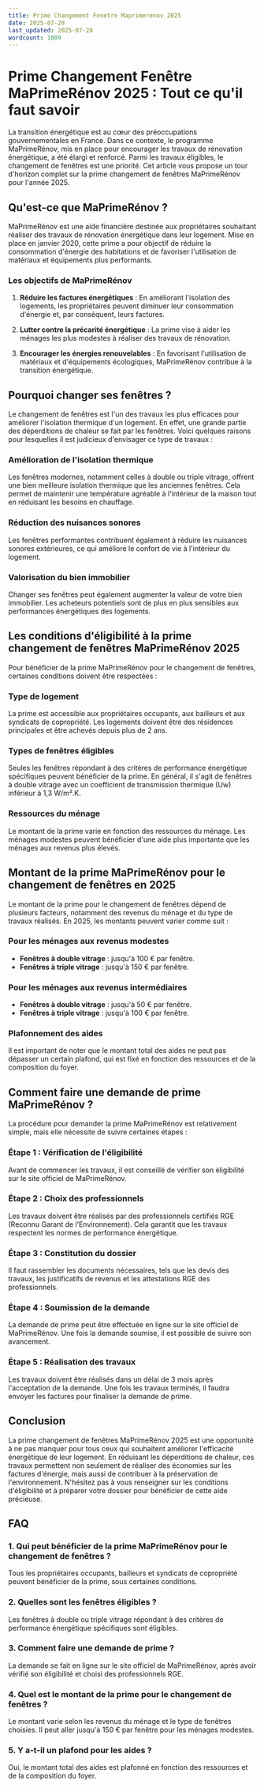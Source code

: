```yaml
---
title: Prime Changement Fenetre Maprimerenov 2025
date: 2025-07-28
last_updated: 2025-07-28
wordcount: 1009
---
```


# Prime Changement Fenêtre MaPrimeRénov 2025 : Tout ce qu'il faut savoir

La transition énergétique est au cœur des préoccupations gouvernementales en France. Dans ce contexte, le programme MaPrimeRénov, mis en place pour encourager les travaux de rénovation énergétique, a été élargi et renforcé. Parmi les travaux éligibles, le changement de fenêtres est une priorité. Cet article vous propose un tour d'horizon complet sur la prime changement de fenêtres MaPrimeRénov pour l'année 2025.

## Qu'est-ce que MaPrimeRénov ?

MaPrimeRénov est une aide financière destinée aux propriétaires souhaitant réaliser des travaux de rénovation énergétique dans leur logement. Mise en place en janvier 2020, cette prime a pour objectif de réduire la consommation d'énergie des habitations et de favoriser l'utilisation de matériaux et équipements plus performants.

### Les objectifs de MaPrimeRénov

1. **Réduire les factures énergétiques** : En améliorant l'isolation des logements, les propriétaires peuvent diminuer leur consommation d'énergie et, par conséquent, leurs factures.
   
2. **Lutter contre la précarité énergétique** : La prime vise à aider les ménages les plus modestes à réaliser des travaux de rénovation.

3. **Encourager les énergies renouvelables** : En favorisant l'utilisation de matériaux et d'équipements écologiques, MaPrimeRénov contribue à la transition énergétique.

## Pourquoi changer ses fenêtres ?

Le changement de fenêtres est l'un des travaux les plus efficaces pour améliorer l'isolation thermique d'un logement. En effet, une grande partie des déperditions de chaleur se fait par les fenêtres. Voici quelques raisons pour lesquelles il est judicieux d'envisager ce type de travaux :

### Amélioration de l'isolation thermique

Les fenêtres modernes, notamment celles à double ou triple vitrage, offrent une bien meilleure isolation thermique que les anciennes fenêtres. Cela permet de maintenir une température agréable à l'intérieur de la maison tout en réduisant les besoins en chauffage.

### Réduction des nuisances sonores

Les fenêtres performantes contribuent également à réduire les nuisances sonores extérieures, ce qui améliore le confort de vie à l'intérieur du logement.

### Valorisation du bien immobilier

Changer ses fenêtres peut également augmenter la valeur de votre bien immobilier. Les acheteurs potentiels sont de plus en plus sensibles aux performances énergétiques des logements.

## Les conditions d'éligibilité à la prime changement de fenêtres MaPrimeRénov 2025

Pour bénéficier de la prime MaPrimeRénov pour le changement de fenêtres, certaines conditions doivent être respectées :

### Type de logement

La prime est accessible aux propriétaires occupants, aux bailleurs et aux syndicats de copropriété. Les logements doivent être des résidences principales et être achevés depuis plus de 2 ans.

### Types de fenêtres éligibles

Seules les fenêtres répondant à des critères de performance énergétique spécifiques peuvent bénéficier de la prime. En général, il s'agit de fenêtres à double vitrage avec un coefficient de transmission thermique (Uw) inférieur à 1,3 W/m².K.

### Ressources du ménage

Le montant de la prime varie en fonction des ressources du ménage. Les ménages modestes peuvent bénéficier d'une aide plus importante que les ménages aux revenus plus élevés.

## Montant de la prime MaPrimeRénov pour le changement de fenêtres en 2025

Le montant de la prime pour le changement de fenêtres dépend de plusieurs facteurs, notamment des revenus du ménage et du type de travaux réalisés. En 2025, les montants peuvent varier comme suit :

### Pour les ménages aux revenus modestes

- **Fenêtres à double vitrage** : jusqu'à 100 € par fenêtre.
- **Fenêtres à triple vitrage** : jusqu'à 150 € par fenêtre.

### Pour les ménages aux revenus intermédiaires

- **Fenêtres à double vitrage** : jusqu'à 50 € par fenêtre.
- **Fenêtres à triple vitrage** : jusqu'à 100 € par fenêtre.

### Plafonnement des aides

Il est important de noter que le montant total des aides ne peut pas dépasser un certain plafond, qui est fixé en fonction des ressources et de la composition du foyer.

## Comment faire une demande de prime MaPrimeRénov ?

La procédure pour demander la prime MaPrimeRénov est relativement simple, mais elle nécessite de suivre certaines étapes :

### Étape 1 : Vérification de l'éligibilité

Avant de commencer les travaux, il est conseillé de vérifier son éligibilité sur le site officiel de MaPrimeRénov.

### Étape 2 : Choix des professionnels

Les travaux doivent être réalisés par des professionnels certifiés RGE (Reconnu Garant de l’Environnement). Cela garantit que les travaux respectent les normes de performance énergétique.

### Étape 3 : Constitution du dossier

Il faut rassembler les documents nécessaires, tels que les devis des travaux, les justificatifs de revenus et les attestations RGE des professionnels.

### Étape 4 : Soumission de la demande

La demande de prime peut être effectuée en ligne sur le site officiel de MaPrimeRénov. Une fois la demande soumise, il est possible de suivre son avancement.

### Étape 5 : Réalisation des travaux

Les travaux doivent être réalisés dans un délai de 3 mois après l'acceptation de la demande. Une fois les travaux terminés, il faudra envoyer les factures pour finaliser la demande de prime.

## Conclusion

La prime changement de fenêtres MaPrimeRénov 2025 est une opportunité à ne pas manquer pour tous ceux qui souhaitent améliorer l'efficacité énergétique de leur logement. En réduisant les déperditions de chaleur, ces travaux permettent non seulement de réaliser des économies sur les factures d'énergie, mais aussi de contribuer à la préservation de l'environnement. N'hésitez pas à vous renseigner sur les conditions d'éligibilité et à préparer votre dossier pour bénéficier de cette aide précieuse.

## FAQ

### 1. Qui peut bénéficier de la prime MaPrimeRénov pour le changement de fenêtres ?

Tous les propriétaires occupants, bailleurs et syndicats de copropriété peuvent bénéficier de la prime, sous certaines conditions.

### 2. Quelles sont les fenêtres éligibles ?

Les fenêtres à double ou triple vitrage répondant à des critères de performance énergétique spécifiques sont éligibles.

### 3. Comment faire une demande de prime ?

La demande se fait en ligne sur le site officiel de MaPrimeRénov, après avoir vérifié son éligibilité et choisi des professionnels RGE.

### 4. Quel est le montant de la prime pour le changement de fenêtres ?

Le montant varie selon les revenus du ménage et le type de fenêtres choisies. Il peut aller jusqu'à 150 € par fenêtre pour les ménages modestes.

### 5. Y a-t-il un plafond pour les aides ?

Oui, le montant total des aides est plafonné en fonction des ressources et de la composition du foyer.